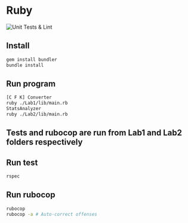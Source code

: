 # Ruby

![Unit Tests & Lint](https://github.com/FraGGOta/Ruby/workflows/Unit%20Tests%20&%20Lint/badge.svg)

## Install

```bash
gem install bundler
bundle install
```

## Run program

```bash
[С F K] Converter
ruby ./Lab1/lib/main.rb
StatsAnalyzer
ruby ./Lab2/lib/main.rb
```

## Tests and rubocop are run from Lab1 and Lab2 folders respectively
## Run test

```bash
rspec
```

## Run rubocop

```bash
rubocop
rubocop -a # Auto-correct offenses
```
